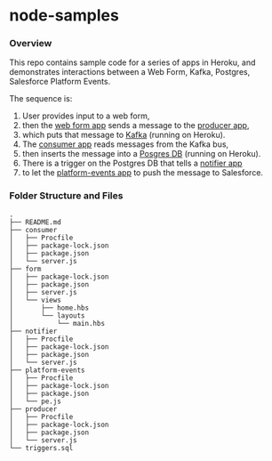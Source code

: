 # node-samples

### Overview

This repo contains sample code for a series of apps in Heroku, and demonstrates interactions between a Web Form, Kafka, Postgres, Salesforce Platform Events.

The sequence is:

1. User provides input to a web form,
1. then the [web form app](/form/) sends a message to the [producer app](/producer/), 
1. which puts that message to [Kafka](https://www.heroku.com/kafka) (running on Heroku).
1. The [consumer app](/consumer/) reads messages from the Kafka bus, 
1. then inserts the message into a [Posgres DB](https://www.heroku.com/postgres) (running on Heroku).
1. There is a trigger on the Postgres DB that tells a [notifier app](/notifier/)
1. to let the [platform-events app](/platform-events/) to push the message to Salesforce.


### Folder Structure and Files

```
.
├── README.md
├── consumer
│   ├── Procfile
│   ├── package-lock.json
│   ├── package.json
│   └── server.js
├── form
│   ├── package-lock.json
│   ├── package.json
│   ├── server.js
│   └── views
│       ├── home.hbs
│       └── layouts
│           └── main.hbs
├── notifier
│   ├── Procfile
│   ├── package-lock.json
│   ├── package.json
│   └── server.js
├── platform-events
│   ├── Procfile
│   ├── package-lock.json
│   ├── package.json
│   └── pe.js
├── producer
│   ├── Procfile
│   ├── package-lock.json
│   ├── package.json
│   └── server.js
└── triggers.sql

```
